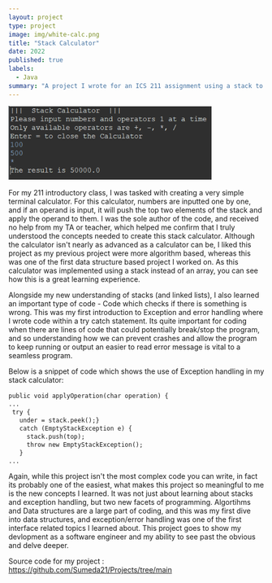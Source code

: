 ```yaml
---
layout: project
type: project
image: img/white-calc.png
title: "Stack Calculator"
date: 2022
published: true
labels:
  - Java
summary: "A project I wrote for an ICS 211 assignment using a stack to create a calculator"
---
```


  <img width="400px" src="../img/Screenshot 2023-08-31 153006.png" alt="Stack calculator code" >


For my 211 introductory class, I was tasked with creating a very simple terminal calculator. For this calculator, numbers are inputted one by one, and if an operand is input, it will push the top two elements of the stack and apply the operand to them. I was the sole author of the code, and received no help from my TA or teacher, which helped me confirm that I truly understood the concepts needed to create this stack calculator. Although the calculator isn't nearly as advanced as a calculator can be, I liked this project as my previous project were more algorithm based, whereas this was one of the first data structure based project I worked on. As this calculator was implemented using a stack instead of an array, you can see how this is a great learning experience.

Alongside my new understanding of stacks (and linked lists), I also learned an important type of code - Code which checks if there is something is wrong. This was my first introduction to Exception and error handling where I wrote code within a try catch statement. Its quite important for coding when there are lines of code that could potentially break/stop the program, and so understanding how we can prevent crashes and allow the program to keep running or output an easier to read error message is vital to a seamless program.

Below is a snippet of code which shows the use of Exception handling in my stack calculator:
```
public void applyOperation(char operation) {
...
 try {
   under = stack.peek();}
   catch (EmptyStackException e) {
     stack.push(top);
     throw new EmptyStackException();
   }
...
```

Again, while this project isn't the most complex code you can write, in fact its probably one of the easiest, what makes this project so meaningful to me is the new concepts I learned. It was not just about learning about stacks and exception handling, but two new facets of programming. Algortihms and Data structures are a large part of coding, and this was my first dive into data structures, and exception/error handling was one of the first interface related topics I learned about. This project goes to show my devlopment as a software engineer and my ability to see past the obvious and delve deeper.

Source code for my project : <a href="https://github.com/Sumeda21/Projects/tree/main">https://github.com/Sumeda21/Projects/tree/main</a>
